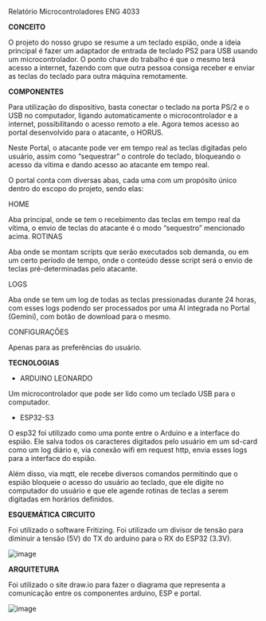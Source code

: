 Relatório Microcontroladores ENG 4033

**CONCEITO**

O projeto do nosso grupo se resume a um teclado espião, onde a ideia principal é fazer um adaptador de entrada de teclado PS2 para USB usando um microcontrolador. O ponto chave do trabalho é que o mesmo terá acesso a internet, fazendo com que outra pessoa consiga receber e enviar as teclas do teclado para outra máquina remotamente.

**COMPONENTES**

Para utilização do dispositivo, basta conectar o teclado na porta PS/2 e o USB no computador, ligando automaticamente o microcontrolador e a internet, possibilitando o acesso remoto a ele. Agora temos acesso ao portal desenvolvido para o atacante, o HORUS.

Neste Portal, o atacante pode ver em tempo real as teclas digitadas pelo usuário, assim como “sequestrar” o controle do teclado, bloqueando o acesso da vítima e dando acesso ao atacante em tempo real.

O portal conta com diversas abas, cada uma com um propósito único dentro do escopo do projeto, sendo elas:

HOME
	
Aba principal, onde se tem o recebimento das teclas em tempo real da vítima, o envio de teclas do atacante é o modo “sequestro” mencionado acima.
ROTINAS

Aba onde se montam scripts que serão executados sob demanda, ou em um certo período de tempo, onde o conteúdo desse script será o envio de teclas pré-determinadas pelo atacante.

LOGS

Aba onde se tem um log de todas as teclas pressionadas durante 24 horas, com esses logs podendo ser processados por uma AI integrada no Portal (Gemini), com botão de download para o mesmo.

CONFIGURAÇÕES

Apenas para as preferências do usuário.


**TECNOLOGIAS**

- ARDUINO LEONARDO

Um microcontrolador que pode ser lido como um teclado USB para o computador.

- ESP32-S3

O esp32 foi utilizado como uma ponte entre o Arduino e a interface do espião. Ele salva todos os caracteres digitados pelo usuário em um sd-card como um log diário e, via conexão wifi em request http, envia esses logs para a interface do espião. 
 
Além disso, via mqtt, ele recebe diversos comandos permitindo que o espião bloqueie o acesso do usuário ao teclado, que ele digite no computador do usuário e que ele agende rotinas de teclas a serem digitadas em horários definidos.


**ESQUEMÁTICA CIRCUITO**

Foi utilizado o software Fritizing. Foi utilizado um divisor de tensão para diminuir a tensão (5V) do TX do arduino para o RX do ESP32 (3.3V).

![image](https://github.com/user-attachments/assets/4921ecea-22f8-4678-ab55-c594c4ce0585)

**ARQUITETURA**

Foi utilizado o site draw.io para fazer o diagrama que representa a comunicação entre os componentes arduino, ESP e portal.

![image](https://github.com/user-attachments/assets/46a7f8a7-36a1-4785-9876-b53f1a98f64f)

